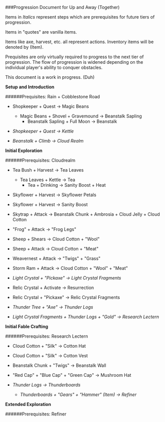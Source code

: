 ###Progression Document for Up and Away (Together)

Items in _Italics_ represent steps which are prerequisites for future tiers of progression.

Items in "quotes" are vanilla items.

Items like axe, harvest, etc. all represent actions. Inventory items will be denoted by (Item).

Prequisites are only virtually required to progress to the next tier of progression. The flow of progression is widened depending on the individual player's ability to conquer obstacles.
 
This document is a work in progress. (Duh)

**Setup and Introduction**

######Prequisites: Rain + Cobblestone Road

* Shopkeeper + Quest -> Magic Beans
	* Magic Beans + Shovel + Gravemound -> Beanstalk Sapling
		* Beanstalk Sapling + Full Moon -> Beanstalk
                
* _Shopkeeper + Quest -> Kettle_

* _Beanstalk + Climb -> Cloud Realm_

**Initial Exploration**

######Prerequisites: Cloudrealm

* Tea Bush + Harvest -> Tea Leaves
	* Tea Leaves + Kettle -> Tea
		* Tea + Drinking -> Sanity Boost + Heat

* Skyflower + Harvest -> Skyflower Petals

* Skyflower + Harvest -> Sanity Boost

* Skytrap + Attack -> Beanstalk Chunk + Ambrosia + Cloud Jelly + Cloud Cotton

* "Frog" + Attack -> "Frog Legs"

* Sheep + Shears -> Cloud Cotton + "Wool"

* Sheep + Attack -> Cloud Cotton + "Meat"

* Weavernest + Attack -> "Twigs" + "Grass"

* Storm Ram + Attack -> Cloud Cotton + "Wool" + "Meat"

* _Light Crystal + "Pickaxe" -> Light Crystal Fragments_

* Relic Crystal + Activate -> Resurrection 

* Relic Crystal + "Pickaxe" -> Relic Crystal Fragments

* _Thunder Tree + "Axe" -> Thunder Logs_
	
* _Light Crystal Fragments + Thunder Logs + "Gold" -> Research Lectern_

**Initial Fable Crafting**

######Prerequisites: Research Lectern

* Cloud Cotton + "Silk" -> Cotton Hat

* Cloud Cotton + "Silk" -> Cotton Vest

* Beanstalk Chunk + "Twigs" -> Beanstalk Wall

* "Red Cap" + "Blue Cap" + "Green Cap" -> Mushroom Hat

* _Thunder Logs -> Thunderboards_
	* _Thunderboards + "Gears" + "Hammer" (Item) -> Refiner_

**Extended Exploration**

######Prerequisites: Refiner